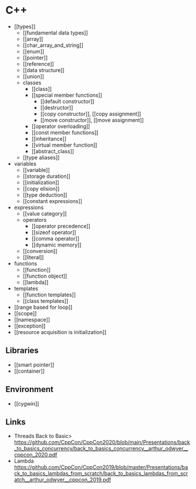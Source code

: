 # C++

- [[types]]
    - [[fundamental data types]]
    - [[array]]
    - [[char_array_and_string]]
    - [[enum]]
    - [[pointer]]
    - [[reference]]
    - [[data structure]]
    - [[union]]
    - classes
        - [[class]]
        - [[special member functions]]
            - [[default constructor]]
            - [[destructor]]
            - [[copy constructor]], [[copy assignment]] 
            - [[move constructor]], [[move assignment]]
        - [[operator overloading]]
        - [[const member functions]]
        - [[inheritance]]
        - [[virtual member function]]
        - [[abstract_class]]
    - [[type aliases]]
- variables
    - [[variable]]
    - [[storage duration]]
    - [[initialization]]
    - [[copy elision]]
    - [[type deduction]]
    - [[constant expressions]]
- expressions
    - [[value category]]
    - operators
        - [[operator precedence]]
        - [[sizeof operator]]
        - [[comma operator]]
        - [[dynamic memory]]
    - [[conversion]]
    - [[literal]]
- functions
    - [[function]]
    - [[function object]]
    - [[lambda]]
- templates
    - [[function templates]]
    - [[class templates]]
- [[range based for loop]]
- [[scope]]
- [[namespace]]
- [[exception]]
- [[resource acquisition is initialization]]

## Libraries
- [[smart pointer]]
- [[container]]

## Environment
- [[cygwin]]

## Links
- Threads Back to Basic> https://github.com/CppCon/CppCon2020/blob/main/Presentations/back_to_basics_concurrency/back_to_basics_concurrency__arthur_odwyer__cppcon_2020.pdf
- Lambda https://github.com/CppCon/CppCon2019/blob/master/Presentations/back_to_basics_lambdas_from_scratch/back_to_basics_lambdas_from_scratch__arthur_odwyer__cppcon_2019.pdf

